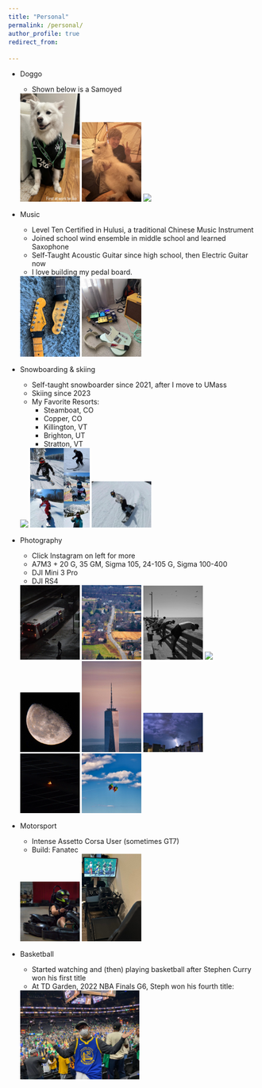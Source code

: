 ```yaml
---
title: "Personal"
permalink: /personal/
author_profile: true
redirect_from:

---
```


* Doggo
  - Shown below is a Samoyed

  <img src='/images/d2.jpg' style="max-width: 25%;">
  <img src='/images/d3.jpg' style="max-width: 25%;">
  <img src='/images/d1.png' style="max-width: 25%;">

* Music

  - Level Ten Certified in Hulusi, a traditional Chinese Music Instrument
  - Joined school wind ensemble in middle school and learned Saxophone
  - Self-Taught Acoustic Guitar since high school, then Electric Guitar now
  - I love building my pedal board. 

  <img src='/images/g1.png' style="max-width: 25%;">
  <img src='/images/g2.png' style="max-width: 25%;">

* Snowboarding & skiing
  - Self-taught snowboarder since 2021, after I move to UMass
  - Skiing since 2023
  - My Favorite Resorts: 
    - Steamboat, CO
    - Copper, CO
    - Killington, VT
    - Brighton, UT
    - Stratton, VT

  <img src='/images/s2.jpeg' style="max-width: 25%;">
  <img src='/images/s1.png' style="max-width: 25%;">
  <img src='/images/s3.jpg' style="max-width: 25%;">

* Photography
  - Click Instagram on left for more
  - A7M3 + 20 G, 35 GM, Sigma 105, 24-105 G, Sigma 100-400
  - DJI Mini 3 Pro
  - DJI RS4

  <img src='/images/p1.jpg' style="max-width: 25%;">
  <img src='/images/p2.jpg' style="max-width: 25%;">
  <img src='/images/p3.jpg' style="max-width: 25%;">

  <img src='/images/p4.jpg' style="max-width: 25%;">
  <img src='/images/p5.jpg' style="max-width: 25%;">
  <img src='/images/p6.jpg' style="max-width: 25%;">
  
  <img src='/images/p7.jpg' style="max-width: 25%;">
  <img src='/images/p8.jpg' style="max-width: 25%;">
  <img src='/images/p9.jpg' style="max-width: 25%;">

* Motorsport
  - Intense Assetto Corsa User (sometimes GT7)
  - Build: Fanatec

  <img src='/images/m2.jpg' style="max-width: 25%;">
  <img src='/images/m3.jpg' style="max-width: 25%;">

* Basketball
  - Started watching and (then) playing basketball after Stephen Curry won his first title
  - At TD Garden, 2022 NBA Finals G6, Steph won his fourth title: 
  <img src='/images/b1.png' style="max-width: 50%;">
